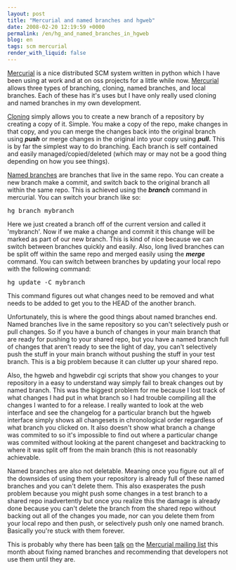 ```yaml
---
layout: post
title: "Mercurial and named branches and hgweb"
date: 2008-02-20 12:19:59 +0000
permalink: /en/hg_and_named_branches_in_hgweb
blog: en
tags: scm mercurial
render_with_liquid: false
---
```


<!-- textlint-disable rousseau -->

<p><a href="http://www.selenic.com/mercurial/" title="Mercurial">Mercurial</a> is a nice distributed SCM system written in python which I have been using at work and at on oss projects for a little while now. <a href="http://www.selenic.com/mercurial/" title="Mercurial">Mercurial</a> allows three types of branching, cloning, named branches, and local branches. Each of these has it's uses but I have only really used cloning and named branches in my own development.</p>

<p><a href="http://www.selenic.com/mercurial/wiki/index.cgi/TutorialClone">Cloning</a> simply allows you to create a new branch of a repository by creating a copy of it. Simple. You make a copy of the repo, make changes in that copy, and you can merge the changes back into the original branch using <strong><em>push</em></strong> or merge changes in the original into your copy using <em><strong>pull</strong></em><strong>.</strong> This is by far the simplest way to do branching. Each branch is self contained and easily managed/copied/deleted (which may or may not be a good thing depending on how you see things).</p>

<p><a href="http://www.selenic.com/mercurial/wiki/index.cgi/NamedBranches">Named branches</a> are branches that live in the same repo. You can create a new branch make a commit, and switch back to the original branch all within the same repo. This is achieved using the <em><strong>branch</strong></em> command in mercurial. You can switch your branch like so:</p>

<pre>hg branch mybranch</pre>

<p>Here we just created a branch off of the current version and called it 'mybranch'. Now if we make a change and commit it this change will be marked as part of our new branch. This is kind of nice because we can switch between branches quickly and easily. Also, long lived branches can be split off within the same repo and merged easily using the <em><strong>merge</strong></em> command. You can switch between branches by updating your local repo with the following command:</p><pre>hg update -C mybranch </pre><p>This command figures out what changes need to be removed and what needs to be added to get you to the HEAD of the another branch.</p><p>Unfortunately, this is where the good things about named branches end. Named branches live in the same repository so you can't selectively push or pull changes. So if you have a bunch of changes in your main branch that are ready for pushing to your shared repo, but you have a named branch full of changes that aren't ready to see the light of day, you can't selectively push the stuff in your main branch without pushing the stuff in your test branch. This is a big problem because it can clutter up your shared repo.</p><p>Also, the hgweb and hgwebdir cgi scripts that show you changes to your repository in a easy to understand way simply fail to break changes out by named branch. This was the biggest problem for me because I lost track of what changes I had put in what branch so I had trouble compiling all the changes I wanted to for a release. I really wanted to look at the web interface and see the changelog for a particular branch but the hgweb interface simply shows all changesets in chronological order regardless of what branch you clicked on. It also doesn't show what branch a change was commited to so it's impossible to find out where a particular change was commited without looking at the parent changeset and backtracking to where it was split off from the main branch (this is not reasonably achievable.</p><p>Named branches are also not deletable. Meaning once you figure out all of the downsides of using them your repository is already full of these named branches and you can't delete them. This also exasperates the push problem because you might push some changes in a test branch to a shared repo inadvertently but once you realize this the damage is already done because you can't delete the branch from the shared repo without backing out all of the changes you made, nor can you delete them from your local repo and then push, or selectively push only one named branch. Basically you're stuck with them forever. </p><p>This is probably why there has been <a href="http://www.selenic.com/pipermail/mercurial/2008-February/017024.html">talk</a> <a href="http://www.selenic.com/pipermail/mercurial/2008-February/017026.html">on</a> the <a href="http://www.selenic.com/pipermail/mercurial/">Mercurial mailing list</a> this month about fixing named branches and recommending that developers not use them until they are. </p>

<!-- textlint-enable rousseau -->
